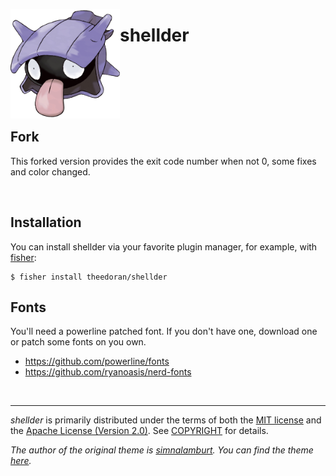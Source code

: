 <img align=left width=175px height=175px
src="https://raw.githubusercontent.com/simnalamburt/i/master/shellder/shellder.png">

# shellder

<br><br><br><br><br>

## Fork

This forked version provides the exit code number when not 0, some fixes and color changed.

&nbsp;

## Installation

You can install shellder via your favorite plugin manager, for example, with [fisher](https://github.com/jorgebucaran/fisher):

```shell
$ fisher install theedoran/shellder
```

## Fonts

You'll need a powerline patched font. If you don't have one, download one or
patch some fonts on you own.

- https://github.com/powerline/fonts
- https://github.com/ryanoasis/nerd-fonts

&nbsp;

---

_shellder_ is primarily distributed under the terms of both the [MIT license]
and the [Apache License (Version 2.0)]. See [COPYRIGHT] for details.

_The author of the original theme is [simnalamburt](https://github.com/simnalamburt). You can find the theme [here](https://github.com/simnalamburt/shellder)._

[zinit]: https://github.com/zdharma/zinit
[chips]: https://github.com/xtendo-org/chips
[oh-my-fish]: https://github.com/oh-my-fish/oh-my-fish
[mit license]: LICENSE-MIT
[apache license (version 2.0)]: LICENSE-APACHE
[copyright]: COPYRIGHT
